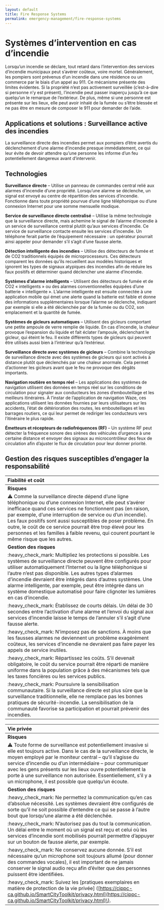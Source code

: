 ```yaml
---
layout: default
title: Fire Response Systems
permalink: emergency-management/fire-response-systems
---
```


# Systèmes d’intervention en cas d’incendie

Lorsqu’un incendie se déclare, tout retard dans l’intervention des services d’incendie municipaux peut s’avérer coûteux, voire mortel. Généralement, les pompiers sont prévenus d’un incendie dans une résidence ou un commerce par le biais d’un appel au 911. Ce mécanisme présente des limites évidentes. Si la propriété n’est pas activement surveillée \(c’est-à-dire si personne n’y est présent\), l’incendie peut passer inaperçu jusqu’à ce que quelqu’un le remarque de l’extérieur. De plus, même si une personne est présente sur les lieux, elle peut avoir inhalé de la fumée ou s’être blessée et ne pas être en mesure de composer le 911 pour demander de l’aide.

## Applications et solutions : Surveillance active des incendies

La surveillance directe des incendies permet aux pompiers d’être avertis du déclenchement d’une alarme d’incendie presque immédiatement, ce qui leur évite de devoir attendre qu’une personne les informe d’un feu potentiellement dangereux avant d’intervenir.

## Technologies

**Surveillance directe** – Utilise un panneau de commandes central relié aux alarmes d’incendie d’une propriété. Lorsqu’une alarme se déclenche, un signal est envoyé au centre de répartition des services d’incendie. Fonctionne dans toute propriété pourvue d’une ligne téléphonique ou d’une connexion Internet pour une somme mensuelle modique.

**Service de surveillance directe centralisé** – Utilise la même technologie que la surveillance directe, mais achemine le signal de l’alarme d’incendie à un service de surveillance central plutôt qu’aux services d’incendie. Ce service de surveillance contacte ensuite les services d’incendie. Un téléphone ferait partie de l’équipement nécessaire : un opérateur pourrait ainsi appeler pour demander s’il s’agit d’une fausse alerte.

**Détection intelligente des incendies** – Utilise des détecteurs de fumée et de CO2 traditionnels équipés de microprocesseurs. Ces détecteurs comparent les données qu’ils recueillent aux modèles historiques et ignorent les types de signaux atypiques des incendies afin de réduire les faux positifs et déterminer quand déclencher une alarme d’incendie.

**Systèmes d’alarme intelligents** – Utilisent des détecteurs de fumée et de CO2 « intelligents » ou des alarmes conventionnelles équipées d’une batterie « intelligente ». L’alarme intelligente est ensuite connectée à une application mobile qui émet une alerte quand la batterie est faible et donne des informations supplémentaires lorsque l’alarme se déclenche, indiquant par exemple si elle a été déclenchée par de la fumée ou du CO2, son emplacement et la quantité de fumée.

**Systèmes de gicleurs automatiques** – Utilisent des gicleurs comportant une petite ampoule de verre remplie de liquide. En cas d’incendie, la chaleur provoque l’expansion du liquide et fait éclater l’ampoule, déclenchant le gicleur, qui éteint le feu. Il existe différents types de gicleurs qui peuvent être utilisés aussi bien à l’intérieur qu’à l’extérieur.

**Surveillance directe avec systèmes de gicleurs** – Combine la technologie de surveillance directe avec des systèmes de gicleurs qui sont activés à distance plutôt que déclenchés par une chaleur anormale. Cela permet d’actionner les gicleurs avant que le feu ne provoque des dégâts importants.

**Navigation routière en temps réel** – Les applications des systèmes de navigation utilisent des données en temps réel sur les conditions de circulation pour signaler aux conducteurs les zones d’embouteillage et les meilleurs itinéraires. À l’instar de l’application de navigation Waze, ces applications utilisent les données fournies par leurs utilisateurs sur les accidents, l’état de détérioration des routes, les embouteillages et les barrages routiers, ce qui leur permet de rediriger les conducteurs vers l’itinéraire le plus rapide.

**Émetteurs et récepteurs de radiofréquences \(RF\)** – Un système RF peut détecter la fréquence sonore des sirènes des véhicules d’urgence à une certaine distance et envoyer des signaux au microcontrôleur des feux de circulation afin d’ajuster le flux de circulation pour leur donner priorité.

## Gestion des risques susceptibles d’engager la responsabilité

| Fiabilité et coût |
| :--- |
| **Risques** |
| :warning: Comme la surveillance directe dépend d’une ligne téléphonique ou d’une connexion Internet, elle peut s’avérer inefficace quand ces services ne fonctionnent pas \(en raison, par exemple, d’une interruption de service ou d’un incendie\). Les faux positifs sont aussi susceptibles de poser problème. En outre, le coût de ce service pourrait être trop élevé pour les personnes et les familles à faible revenu, qui courent pourtant le même risque que les autres. |
| **Gestion des risques** |
| :heavy\_check\_mark: Multipliez les protections si possible. Les systèmes de surveillance directe peuvent être configurés pour utiliser automatiquement l’Internet ou la ligne téléphonique si l’autre n’est pas disponible. Les autres types d’alarmes d’incendie devraient être intégrés dans d’autres systèmes. Une alarme intelligente, par exemple, peut être intégrée dans un système domestique automatisé pour faire clignoter les lumières en cas d’incendie. |
| :heavy\_check\_mark: Établissez de courts délais. Un délai de 30 secondes entre l’activation d’une alarme et l’envoi du signal aux services d’incendie laisse le temps de l’annuler s’il s’agit d’une fausse alerte. |
| :heavy\_check\_mark: N’imposez pas de sanctions. À moins que les fausses alarmes ne deviennent un problème exagérément coûteux, les services d’incendie ne devraient pas faire payer les appels de service inutiles. |
| :heavy\_check\_mark: Répartissez les coûts. S’il devenait obligatoire, le coût du service pourrait être réparti de manière uniforme dans la population grâce à des mécanismes tels que les taxes foncières ou les services publics. |
| :heavy\_check\_mark: Poursuivre la sensibilisation communautaire. Si la surveillance directe est plus sûre que la surveillance traditionnelle, elle ne remplace pas les bonnes pratiques de sécurité-incendie. La sensibilisation de la communauté favorise sa participation et pourrait prévenir des incendies. |

| Vie privée |
| :--- |
| **Risques** |
| :warning: Toute forme de surveillance est potentiellement invasive si elle est toujours active. Dans le cas de la surveillance directe, le moyen employé par le moniteur central – qu’il s’agisse du service d’incendie ou d’un intermédiaire – pour communiquer avec les gens présents sur les lieux ouvre potentiellement la porte à une surveillance non autorisée. Essentiellement, s’il y a un microphone, il est possible que quelqu’un écoute. |
| **Gestion des risques** |
| :heavy\_check\_mark: Ne permettez la communication qu’en cas d’absolue nécessité. Les systèmes devraient être configurés de sorte qu’il ne soit possible d’entendre ce qui se passe à l’autre bout que lorsqu’une alarme a été déclenchée. |
| :heavy\_check\_mark: N’autorisez pas du tout la communication. Un délai entre le moment où un signal est reçu et celui où les services d’incendie sont mobilisés pourrait permettre d’appuyer sur un bouton de fausse alerte, par exemple. |
| :heavy\_check\_mark: Ne conservez aucune donnée. S’il est nécessaire qu’un microphone soit toujours allumé \(pour donner des commandes vocales\), il est important de ne jamais conserver le signal audio reçu afin d’éviter que des personnes puissent être identifiées. |
| :heavy\_check\_mark: Suivez les \[pratiques exemplaires en matière de protection de la vie privée\] \([https://cippc-ca.github.io/SmartCityToolkit/privacy.html](https://cippc-ca.github.io/SmartCityToolkit/privacy.html)\). |

